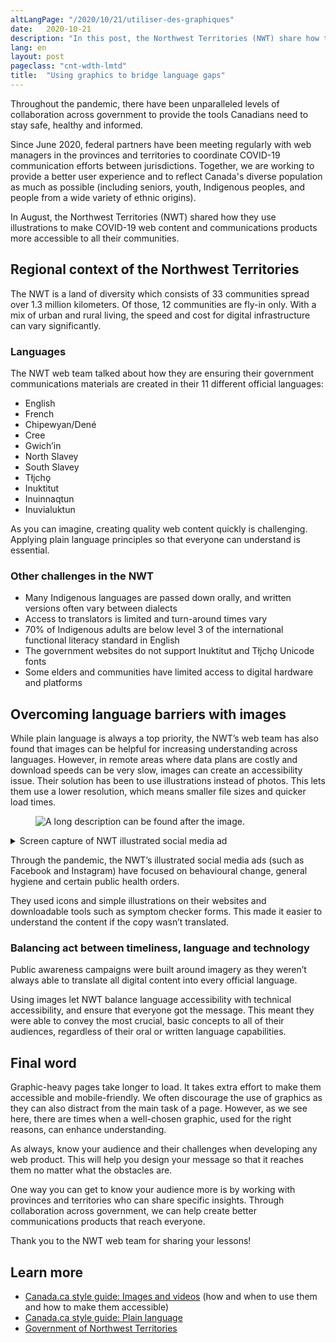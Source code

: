 ```yaml
---
altLangPage: "/2020/10/21/utiliser-des-graphiques"
date:   2020-10-21
description: "In this post, the Northwest Territories (NWT) share how they use illustrations to make COVID-19 web content and communications products more accessible to all their communities."
lang: en
layout: post
pageclass: "cnt-wdth-lmtd"
title:  "Using graphics to bridge language gaps"
---
```

Throughout the pandemic, there have been unparalleled levels of collaboration across government to provide the tools Canadians need to stay safe, healthy and informed.

Since June 2020, federal partners have been meeting regularly with web managers in the provinces and territories to coordinate COVID-19 communication efforts between jurisdictions. Together, we are working to provide a better user experience and to reflect Canada's diverse population as much as possible (including seniors, youth, Indigenous peoples, and people from a wide variety of ethnic origins).

In August, the Northwest Territories (NWT) shared how they use illustrations to make COVID-19 web content and communications products more accessible to all their communities.

## Regional context of the Northwest Territories

The NWT is a land of diversity which consists of 33 communities spread over 1.3 million kilometers. Of those, 12 communities are fly-in only. With a mix of urban and rural living, the speed and cost for digital infrastructure can vary significantly.

### Languages

The NWT web team talked about how they are ensuring their government communications materials are created in their 11 different official languages:

* English
* French
* Chipewyan/Dené
* Cree
* Gwich’in
* North Slavey
* South Slavey
* Tłįchǫ
* Inuktitut
* Inuinnaqtun
* Inuvialuktun

As you can imagine, creating quality web content quickly is challenging. Applying plain language principles so that everyone can understand is essential.

### Other challenges in the NWT
* Many Indigenous languages are passed down orally, and written versions often vary between dialects
* Access to translators is limited and turn-around times vary
* 70% of Indigenous adults are below level 3 of the international functional literacy standard in English
* The government websites do not support Inuktitut and Tłįchǫ Unicode fonts
* Some elders and communities have limited access to digital hardware and platforms

## Overcoming language barriers with images

While plain language is always a top priority, the NWT’s web team has also found that images can be helpful for increasing understanding across languages. However, in remote areas where data plans are costly and download speeds can be very slow, images can create an accessibility issue. Their solution has been to use illustrations instead of photos. This lets them use a lower resolution, which means smaller file sizes and quicker load times.

<figure>
<img class="img-responsive border" alt="A long description can be found after the image."
src="/images/NWT-image.png" >
</figure>
<details>
<summary>Screen capture of NWT illustrated social media ad</summary>
<p>Screen capture of an informational video on COVID-19 prevention measures produced by the NWT using a low-bandwidth illustration style.</p>
</details>

Through the pandemic, the NWT’s illustrated social media ads (such as Facebook and Instagram) have focused on behavioural change, general hygiene and certain public health orders.

They used icons and simple illustrations on their websites and downloadable tools such as symptom checker forms. This made it easier to understand the content if the copy wasn’t translated.

### Balancing act between timeliness, language and technology

Public awareness campaigns were built around imagery as they weren’t always able to translate all digital content into every official language.

Using images let NWT balance language accessibility with technical accessibility, and ensure that everyone got the message. This meant they were able to convey the most crucial, basic concepts to all of their audiences, regardless of their oral or written language capabilities.

## Final word

Graphic-heavy pages take longer to load. It takes extra effort to make them accessible and mobile-friendly. We often discourage the use of graphics as they can also distract from the main task of a page. However, as we see here, there are times when a well-chosen graphic, used for the right reasons, can enhance understanding.

As always, know your audience and their challenges when developing any web product. This will help you design your message so that it reaches them no matter what the obstacles are.

One way you can get to know your audience more is by working with provinces and territories who can share specific insights. Through collaboration across government, we can help create better communications products that reach everyone.

Thank you to the NWT web team for sharing your lessons!

## Learn more

* [Canada.ca style guide: Images and videos](https://www.canada.ca/en/treasury-board-secretariat/services/government-communications/canada-content-style-guide.html#toc10) (how and when to use them and how to make them accessible)
* [Canada.ca style guide: Plain language](https://www.canada.ca/en/treasury-board-secretariat/services/government-communications/canada-content-style-guide.html#toc6)
* [Government of Northwest Territories](https://www.gov.nt.ca/)

